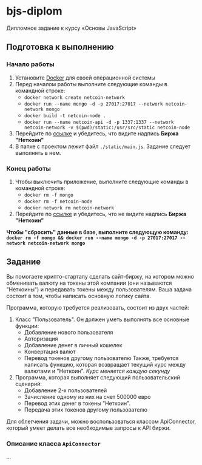 # bjs-diplom

Дипломное задание к курсу «Основы JavaScript»

## Подготовка к выполнению

### Начало работы

1. Установите [Docker](https://docs.docker.com/install/) для своей операционной системы
1. Перед началом работы выполните следующие команды в командной строке:
    - `docker network create netcoin-network`
    - `docker run --name mongo -d -p 27017:27017 --network netcoin-network mongo`
    - `docker build -t netcoin-node .`
    - `docker run --name netcoin-api -d -p 1337:1337 --network netcoin-network -v $(pwd)/static:/usr/src/static netcoin-node`
1. Перейдите по [ссылке](http://localhost:1337) и убедитесь, что видите надпись **Биржа "Неткоин"**
1. В папке с проектом лежит файл `./static/main.js`. Задание следует выполнять в нем.

### Конец работы

1. Чтобы выключить приложение, выполните следующие команды в командной строке:
    - `docker rm -f mongo`
    - `docker rm -f netcoin-node`
    - `docker network rm netcoin-network`
1. Перейдите по [ссылке](http://localhost:1337) и убедитесь, что не видите надпись **Биржа "Неткоин"**

**Чтобы "сбросить" данные в базе, выполните следующую команду: `docker rm -f mongo && docker run --name mongo -d -p 27017:27017 --network netcoin-network mongo`**

## Задание

Вы помогаете крипто-стартапу сделать сайт-биржу, на котором можно обменивать валюту на токены этой компании (они называются "Неткоины") и передавать токены между пользователям.
Ваша задача состоит в том, чтобы написать основную логику сайта.

Программа, которую требуется реализовать, состоит из двух частей:

1. Класс "Пользователь". Он должен уметь выполнять все основные функции:
    - Добавление нового пользователя
    - Авторизация
    - Добавление денег в личный кошелек
    - Конвертация валют
    - Перевод токенов другому пользователю
      Также, требуется написать функцию, которая возвращает текущий курс между валютами и "Неткоин". _Курс меняется каждую секунду_
1. Программа, которая выполняет следующий пользовательский сценарий:
    - Добавление 2-х пользователей
    - Зачисление одному из них на счет 500000 евро
    - Перевод этих денег в токены "Неткоин".
    - Передача этих токенов другому пользователю

Для облегчения задачи, можно воспользоваться классом ApiConnector, который умеет делать все необходимые запросы к API биржи.

### Описание класса `ApiConnector`

...
